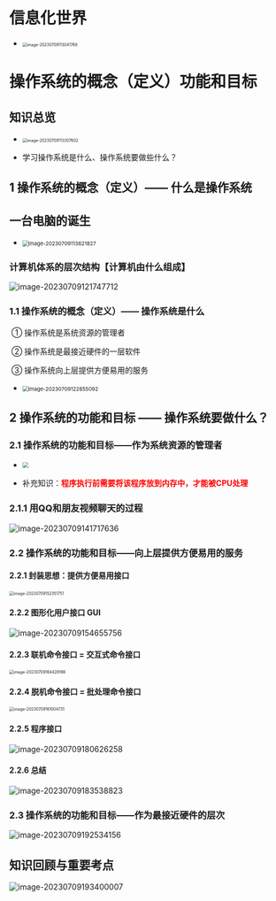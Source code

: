 # 信息化世界

* <img src="https://cvp.oss-cn-shanghai.aliyuncs.com/picgo/202307091130859.png" alt="image-20230709113041768" style="zoom:50%;" />



# 操作系统的概念（定义）功能和目标



## 知识总览

* <img src="https://cvp.oss-cn-shanghai.aliyuncs.com/picgo/202307091133676.png" alt="image-20230709113307602" style="zoom:50%;" />

* 学习操作系统是什么、操作系统要做些什么？





## 1 操作系统的概念（定义）—— 什么是操作系统



## 一台电脑的诞生

* <img src="https://cvp.oss-cn-shanghai.aliyuncs.com/picgo/202307091136881.png" alt="image-20230709113621827" style="zoom: 67%;" />



### 计算机体系的层次结构【计算机由什么组成】

![image-20230709121747712](https://cvp.oss-cn-shanghai.aliyuncs.com/picgo/202307091217798.png)



### 1.1 操作系统的概念（定义）—— 操作系统是什么

​	① 操作系统是系统资源的管理者

​	② 操作系统是最接近硬件的一层软件

​	③ 操作系统向上层提供方便易用的服务



* <img src="https://cvp.oss-cn-shanghai.aliyuncs.com/picgo/202307091228173.png" alt="image-20230709122855092" style="zoom: 67%;" />



## 2 操作系统的功能和目标 —— 操作系统要做什么？



### 2.1 操作系统的功能和目标——作为系统资源的管理者

* <img src="https://cvp.oss-cn-shanghai.aliyuncs.com/picgo/202307091258256.png" style="zoom: 67%;" />

* 补充知识：<font color='red'>**程序执行前需要将该程序放到内存中，才能被CPU处理**</font>



### 2.1.1 用QQ和朋友视频聊天的过程



![image-20230709141717636](https://cvp.oss-cn-shanghai.aliyuncs.com/picgo/202307091417735.png)





### 2.2 操作系统的功能和目标——向上层提供方便易用的服务



#### 2.2.1 封装思想：提供方便易用接口

<img src="https://cvp.oss-cn-shanghai.aliyuncs.com/picgo/202307091523914.png" alt="image-20230709152351751" style="zoom:50%;" />



#### 2.2.2 图形化用户接口 GUI

![image-20230709154655756](https://cvp.oss-cn-shanghai.aliyuncs.com/picgo/202307091546991.png)



#### 2.2.3 联机命令接口 = 交互式命令接口



<img src="https://cvp.oss-cn-shanghai.aliyuncs.com/picgo/202307091644336.png" alt="image-20230709164428166" style="zoom:50%;" />



#### 2.2.4 脱机命令接口 = 批处理命令接口

<img src="https://cvp.oss-cn-shanghai.aliyuncs.com/picgo/202307091610934.png" alt="image-20230709161004731" style="zoom:50%;" />



#### 2.2.5 程序接口

![image-20230709180626258](https://cvp.oss-cn-shanghai.aliyuncs.com/picgo/202307091806447.png)



#### 2.2.6 总结

<img src="https://cvp.oss-cn-shanghai.aliyuncs.com/picgo/202307091835907.png" alt="image-20230709183538823"  />



### 2.3 操作系统的功能和目标——作为最接近硬件的层次

![image-20230709192534156](https://cvp.oss-cn-shanghai.aliyuncs.com/picgo/202307091925399.png)



## 知识回顾与重要考点

![image-20230709193400007](https://cvp.oss-cn-shanghai.aliyuncs.com/picgo/202307091934211.png)
